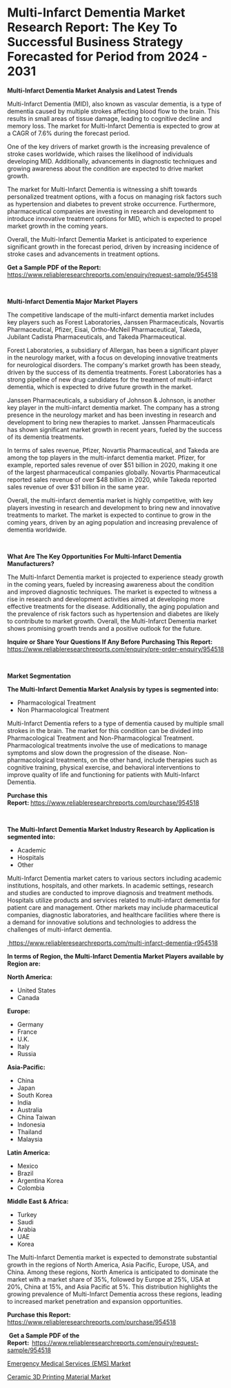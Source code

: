 <p><h1>Multi-Infarct Dementia Market Research Report: The Key To Successful Business Strategy Forecasted for Period from 2024 - 2031</h1></p><p><strong>Multi-Infarct Dementia Market Analysis and Latest Trends</strong></p>
<p><p>Multi-Infarct Dementia (MID), also known as vascular dementia, is a type of dementia caused by multiple strokes affecting blood flow to the brain. This results in small areas of tissue damage, leading to cognitive decline and memory loss. The market for Multi-Infarct Dementia is expected to grow at a CAGR of 7.6% during the forecast period. </p><p>One of the key drivers of market growth is the increasing prevalence of stroke cases worldwide, which raises the likelihood of individuals developing MID. Additionally, advancements in diagnostic techniques and growing awareness about the condition are expected to drive market growth. </p><p>The market for Multi-Infarct Dementia is witnessing a shift towards personalized treatment options, with a focus on managing risk factors such as hypertension and diabetes to prevent stroke occurrence. Furthermore, pharmaceutical companies are investing in research and development to introduce innovative treatment options for MID, which is expected to propel market growth in the coming years. </p><p>Overall, the Multi-Infarct Dementia Market is anticipated to experience significant growth in the forecast period, driven by increasing incidence of stroke cases and advancements in treatment options.</p></p>
<p><strong>Get a Sample PDF of the Report:&nbsp;</strong> <a href="https://www.reliableresearchreports.com/enquiry/request-sample/954518">https://www.reliableresearchreports.com/enquiry/request-sample/954518</a></p>
<p>&nbsp;</p>
<p><strong>Multi-Infarct Dementia Major Market Players</strong></p>
<p><p>The competitive landscape of the multi-infarct dementia market includes key players such as Forest Laboratories, Janssen Pharmaceuticals, Novartis Pharmaceutical, Pfizer, Eisai, Ortho-McNeil Pharmaceutical, Takeda, Jubilant Cadista Pharmaceuticals, and Takeda Pharmaceutical. </p><p>Forest Laboratories, a subsidiary of Allergan, has been a significant player in the neurology market, with a focus on developing innovative treatments for neurological disorders. The company's market growth has been steady, driven by the success of its dementia treatments. Forest Laboratories has a strong pipeline of new drug candidates for the treatment of multi-infarct dementia, which is expected to drive future growth in the market.</p><p>Janssen Pharmaceuticals, a subsidiary of Johnson & Johnson, is another key player in the multi-infarct dementia market. The company has a strong presence in the neurology market and has been investing in research and development to bring new therapies to market. Janssen Pharmaceuticals has shown significant market growth in recent years, fueled by the success of its dementia treatments.</p><p>In terms of sales revenue, Pfizer, Novartis Pharmaceutical, and Takeda are among the top players in the multi-infarct dementia market. Pfizer, for example, reported sales revenue of over $51 billion in 2020, making it one of the largest pharmaceutical companies globally. Novartis Pharmaceutical reported sales revenue of over $48 billion in 2020, while Takeda reported sales revenue of over $31 billion in the same year.</p><p>Overall, the multi-infarct dementia market is highly competitive, with key players investing in research and development to bring new and innovative treatments to market. The market is expected to continue to grow in the coming years, driven by an aging population and increasing prevalence of dementia worldwide.</p></p>
<p>&nbsp;</p>
<p><strong>What Are The Key Opportunities For Multi-Infarct Dementia Manufacturers?</strong></p>
<p><p>The Multi-Infarct Dementia market is projected to experience steady growth in the coming years, fueled by increasing awareness about the condition and improved diagnostic techniques. The market is expected to witness a rise in research and development activities aimed at developing more effective treatments for the disease. Additionally, the aging population and the prevalence of risk factors such as hypertension and diabetes are likely to contribute to market growth. Overall, the Multi-Infarct Dementia market shows promising growth trends and a positive outlook for the future.</p></p>
<p><strong>Inquire or Share Your Questions If Any Before Purchasing This Report:</strong> <a href="https://www.reliableresearchreports.com/enquiry/pre-order-enquiry/954518">https://www.reliableresearchreports.com/enquiry/pre-order-enquiry/954518</a></p>
<p>&nbsp;</p>
<p><strong>Market Segmentation</strong></p>
<p><strong>The Multi-Infarct Dementia Market Analysis by types is segmented into:</strong></p>
<p><ul><li>Pharmacological Treatment</li><li>Non Pharmacological Treatment</li></ul></p>
<p><p>Multi-Infarct Dementia refers to a type of dementia caused by multiple small strokes in the brain. The market for this condition can be divided into Pharmacological Treatment and Non-Pharmacological Treatment. Pharmacological treatments involve the use of medications to manage symptoms and slow down the progression of the disease. Non-pharmacological treatments, on the other hand, include therapies such as cognitive training, physical exercise, and behavioral interventions to improve quality of life and functioning for patients with Multi-Infarct Dementia.</p></p>
<p><strong>Purchase this Report:&nbsp;</strong><a href="https://www.reliableresearchreports.com/purchase/954518">https://www.reliableresearchreports.com/purchase/954518</a></p>
<p>&nbsp;</p>
<p><strong>The Multi-Infarct Dementia Market Industry Research by Application is segmented into:</strong></p>
<p><ul><li>Academic</li><li>Hospitals</li><li>Other</li></ul></p>
<p><p>Multi-Infarct Dementia market caters to various sectors including academic institutions, hospitals, and other markets. In academic settings, research and studies are conducted to improve diagnosis and treatment methods. Hospitals utilize products and services related to multi-infarct dementia for patient care and management. Other markets may include pharmaceutical companies, diagnostic laboratories, and healthcare facilities where there is a demand for innovative solutions and technologies to address the challenges of multi-infarct dementia.</p></p>
<p><a href="https://www.reliableresearchreports.com/multi-infarct-dementia-r954518">&nbsp;https://www.reliableresearchreports.com/multi-infarct-dementia-r954518</a></p>
<p><strong>In terms of Region, the Multi-Infarct Dementia Market Players available by Region are:</strong></p>
<p>
    <p> <strong> North America: </strong>
        <ul>
            <li>United States</li>
            <li>Canada</li>
        </ul>
        </p> 
    <p> <strong> Europe: </strong>
        <ul>
            <li>Germany</li>
            <li>France</li>
            <li>U.K.</li>
            <li>Italy</li>
            <li>Russia</li>
        </ul>
        </p> 
    <p> <strong> Asia-Pacific: </strong>
        <ul>
            <li>China</li>
            <li>Japan</li>
            <li>South Korea</li>
            <li>India</li>
            <li>Australia</li>
            <li>China Taiwan</li>
            <li>Indonesia</li>
            <li>Thailand</li>
            <li>Malaysia</li>
        </ul>
        </p> 
    <p> <strong> Latin America: </strong>
        <ul>
            <li>Mexico</li>
            <li>Brazil</li>
            <li>Argentina Korea</li>
            <li>Colombia</li>
        </ul>
        </p> 
    <p> <strong> Middle East & Africa: </strong>
        <ul>
            <li>Turkey</li>
            <li>Saudi</li>
            <li>Arabia</li>
            <li>UAE</li>
            <li>Korea</li>
        </ul>
    </p>
    </p>
<p><p>The Multi-Infarct Dementia market is expected to demonstrate substantial growth in the regions of North America, Asia Pacific, Europe, USA, and China. Among these regions, North America is anticipated to dominate the market with a market share of 35%, followed by Europe at 25%, USA at 20%, China at 15%, and Asia Pacific at 5%. This distribution highlights the growing prevalence of Multi-Infarct Dementia across these regions, leading to increased market penetration and expansion opportunities.</p></p>
<p><strong>Purchase this Report: </strong><a href="https://www.reliableresearchreports.com/purchase/954518">https://www.reliableresearchreports.com/purchase/954518</a></p>
<p>&nbsp;<strong>Get a Sample PDF of the Report:&nbsp;&nbsp;</strong><a href="https://www.reliableresearchreports.com/enquiry/request-sample/954518">https://www.reliableresearchreports.com/enquiry/request-sample/954518</a></p>
<p><strong></strong></p>
<p><p><a href="https://github.com/cameroneffertz/Market-Research-Report-List-1/blob/main/emergency-medical-services-ems-market.md">Emergency Medical Services (EMS) Market</a></p><p><a href="https://issuu.com/reportprime-2/docs/ceramic-3d-printing-material-market-size-2030.pptx">Ceramic 3D Printing Material Market</a></p></p>